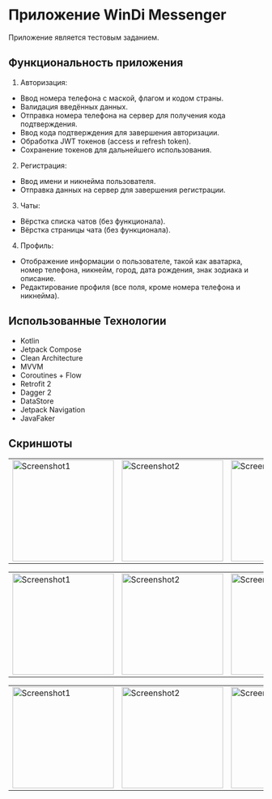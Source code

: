 # Приложение WinDi Messenger
Приложение является тестовым заданием.

## Функциональность приложения
1. Авторизация:
- Ввод номера телефона с маской, флагом и кодом страны.
- Валидация введённых данных.
- Отправка номера телефона на сервер для получения кода подтверждения.
- Ввод кода подтверждения для завершения авторизации.
- Обработка JWT токенов (access и refresh token).
- Сохранение токенов для дальнейшего использования.
  
2. Регистрация:
- Ввод имени и никнейма пользователя.
- Отправка данных на сервер для завершения регистрации.
  
3. Чаты:
- Вёрстка списка чатов (без функционала).
- Вёрстка страницы чата (без функционала).
  
4. Профиль:
- Отображение информации о пользователе, такой как аватарка, номер телефона, никнейм, город, дата рождения, знак зодиака и описание.
- Редактирование профиля (все поля, кроме номера телефона и никнейма).

## Использованные Технологии
- Kotlin
- Jetpack Compose
- Clean Architecture
- MVVM
- Coroutines + Flow
- Retrofit 2
- Dagger 2
- DataStore
- Jetpack Navigation
- JavaFaker

## Скриншоты
<p align="center">
  <table align="center" cellspacing="10">
    <tr>
      <td><img src="https://github.com/user-attachments/assets/06bf2b1d-9328-44f5-8a8b-42c0ea4cf8cb" width="200" alt="Screenshot1"/></td>
      <td><img src="https://github.com/user-attachments/assets/fc433abe-9252-492d-8257-ef87b666c0c3" width="200" alt="Screenshot2"/></td>
      <td><img src="https://github.com/user-attachments/assets/c7d975f6-dbb4-442e-a85f-4522a4b13f4c" width="200" alt="Screenshot4"/></td>
      <td><img src="https://github.com/user-attachments/assets/39a08b78-362e-4819-a849-c0c86aa8d36e" width="200" alt="Screenshot3"/></td>
    </tr>
  </table>
  <table align="center" cellspacing="10">
    <tr>
      <td><img src="https://github.com/user-attachments/assets/713ad6e1-b42c-484a-84a6-539c89a5fd1a" width="200" alt="Screenshot1"/></td>
      <td><img src="https://github.com/user-attachments/assets/1c64f48e-a733-4c8b-a3b3-2821dcdb5dc9" width="200" alt="Screenshot2"/></td>
      <td><img src="https://github.com/user-attachments/assets/85efdbdd-2ee6-4ecb-a154-73b169519b76" width="200" alt="Screenshot4"/></td>
      <td><img src="https://github.com/user-attachments/assets/cb2bec4f-9973-4abc-b155-17e0228b27e2" width="200" alt="Screenshot3"/></td>
    </tr>
  </table>
  <table align="center" cellspacing="10">
    <tr>
      <td><img src="https://github.com/user-attachments/assets/df681df1-c0cb-4fcc-8162-8455ae6f219c" width="200" alt="Screenshot1"/></td>
      <td><img src="https://github.com/user-attachments/assets/403f0ee6-2065-4108-91bf-ecbae5fad916" width="200" alt="Screenshot2"/></td>
      <td><img src="https://github.com/user-attachments/assets/cbc81371-fa26-4334-b314-3da2863fcde9" width="200" alt="Screenshot4"/></td>
    </tr>
  </table>
